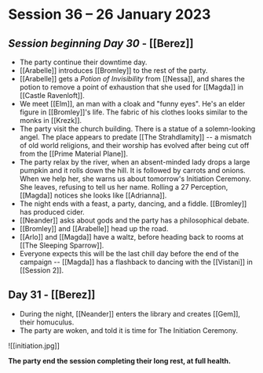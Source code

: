 # Session 36 – 26 January 2023

## *Session beginning Day 30* - [[Berez]]

- The party continue their downtime day.
- [[Arabelle]] introduces [[Bromley]] to the rest of the party.
- [[Arabelle]] gets a *Potion of Invisibility* from [[Nessa]], and shares the potion to remove a point of exhaustion that she used for [[Magda]] in [[Castle Ravenloft]].
- We meet [[Elm]], an man with a cloak and "funny eyes". He's an elder figure in [[Bromley]]'s life. The fabric of his clothes looks similar to the monks in [[Krezk]].
- The party visit the church building. There is a statue of a solemn-looking angel. The place appears to predate [[The Strahdlamity]] -- a mismatch of old world religions, and their worship has evolved after being cut off from the [[Prime Material Plane]].
- The party relax by the river, when an absent-minded lady drops a large pumpkin and it rolls down the hill. It is followed by carrots and onions. When we help her, she warns us about tomorrow's Initiation Ceremony. She leaves, refusing to tell us her name. Rolling a 27 Perception, [[Magda]] notices she looks like [[Adrianna]].
- The night ends with a feast, a party, dancing, and a fiddle. [[Bromley]] has produced cider.
- [[Neander]] asks about gods and the party has a philosophical debate.
- [[Bromley]] and [[Arabelle]] head up the road.
- [[Arlo]] and [[Magda]] have a waltz, before heading back to rooms at [[The Sleeping Sparrow]].
- Everyone expects this will be the last chill day before the end of the campaign -- [[Magda]] has a flashback to dancing with the [[Vistani]] in [[Session 2]].

## Day 31 - [[Berez]]

- During the night, [[Neander]] enters the library and creates [[Gem]], their homuculus.
- The party are woken, and told it is time for The Initiation Ceremony.

![[initiation.jpg]]

**The party end the session completing their long rest, at full health.**